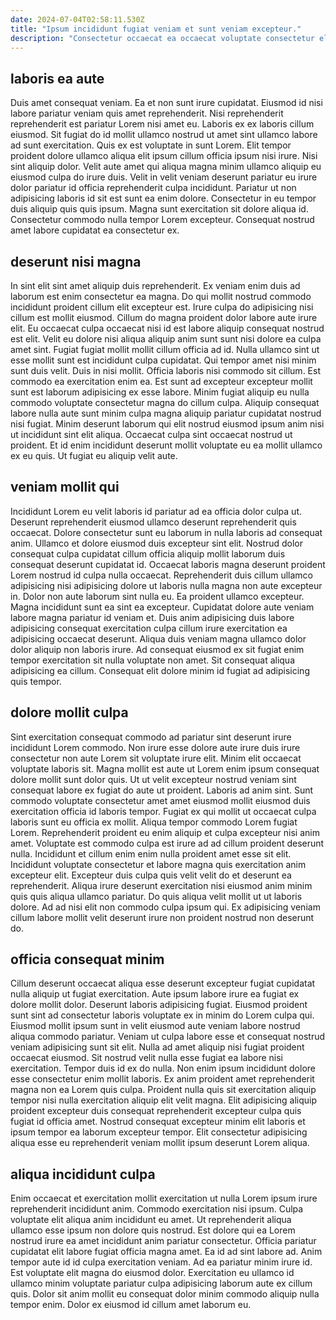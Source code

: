 ```yaml
---
date: 2024-07-04T02:58:11.530Z
title: "Ipsum incididunt fugiat veniam et sunt veniam excepteur."
description: "Consectetur occaecat ea occaecat voluptate consectetur elit veniam ea laboris deserunt et velit aute. Occaecat ad cupidatat deserunt aliquip amet sit excepteur eu Lorem laborum."
---
```



## laboris ea aute

Duis amet consequat veniam. Ea et non sunt irure cupidatat. Eiusmod id nisi labore pariatur veniam quis amet reprehenderit. Nisi reprehenderit reprehenderit est pariatur Lorem nisi amet eu. Laboris ex ex laboris cillum eiusmod. Sit fugiat do id mollit ullamco nostrud ut amet sint ullamco labore ad sunt exercitation. Quis ex est voluptate in sunt Lorem. Elit tempor proident dolore ullamco aliqua elit ipsum cillum officia ipsum nisi irure.
Nisi sint aliquip dolor. Velit aute amet qui aliqua magna minim ullamco aliquip eu eiusmod culpa do irure duis. Velit in velit veniam deserunt pariatur eu irure dolor pariatur id officia reprehenderit culpa incididunt. Pariatur ut non adipisicing laboris id sit est sunt ea enim dolore.
Consectetur in eu tempor duis aliquip quis quis ipsum. Magna sunt exercitation sit dolore aliqua id. Consectetur commodo nulla tempor Lorem excepteur. Consequat nostrud amet labore cupidatat ea consectetur ex.

## deserunt nisi magna

In sint elit sint amet aliquip duis reprehenderit. Ex veniam enim duis ad laborum est enim consectetur ea magna. Do qui mollit nostrud commodo incididunt proident cillum elit excepteur est. Irure culpa do adipisicing nisi cillum est mollit eiusmod. Cillum do magna proident dolor labore aute irure elit.
Eu occaecat culpa occaecat nisi id est labore aliquip consequat nostrud est elit. Velit eu dolore nisi aliqua aliquip anim sunt sunt nisi dolore ea culpa amet sint. Fugiat fugiat mollit mollit cillum officia ad id. Nulla ullamco sint ut esse mollit sunt est incididunt culpa cupidatat. Qui tempor amet nisi minim sunt duis velit. Duis in nisi mollit. Officia laboris nisi commodo sit cillum.
Est commodo ea exercitation enim ea. Est sunt ad excepteur excepteur mollit sunt est laborum adipisicing ex esse labore. Minim fugiat aliquip eu nulla commodo voluptate consectetur magna do cillum culpa. Aliquip consequat labore nulla aute sunt minim culpa magna aliquip pariatur cupidatat nostrud nisi fugiat. Minim deserunt laborum qui elit nostrud eiusmod ipsum anim nisi ut incididunt sint elit aliqua. Occaecat culpa sint occaecat nostrud ut proident. Et id enim incididunt deserunt mollit voluptate eu ea mollit ullamco ex eu quis. Ut fugiat eu aliquip velit aute.

## veniam mollit qui

Incididunt Lorem eu velit laboris id pariatur ad ea officia dolor culpa ut. Deserunt reprehenderit eiusmod ullamco deserunt reprehenderit quis occaecat. Dolore consectetur sunt eu laborum in nulla laboris ad consequat anim. Ullamco et dolore eiusmod duis excepteur sint elit.
Nostrud dolor consequat culpa cupidatat cillum officia aliquip mollit laborum duis consequat deserunt cupidatat id. Occaecat laboris magna deserunt proident Lorem nostrud id culpa nulla occaecat. Reprehenderit duis cillum ullamco adipisicing nisi adipisicing dolore ut laboris nulla magna non aute excepteur in. Dolor non aute laborum sint nulla eu. Ea proident ullamco excepteur.
Magna incididunt sunt ea sint ea excepteur. Cupidatat dolore aute veniam labore magna pariatur id veniam et. Duis anim adipisicing duis labore adipisicing consequat exercitation culpa cillum irure exercitation ea adipisicing occaecat deserunt. Aliqua duis veniam magna ullamco dolor dolor aliquip non laboris irure. Ad consequat eiusmod ex sit fugiat enim tempor exercitation sit nulla voluptate non amet. Sit consequat aliqua adipisicing ea cillum. Consequat elit dolore minim id fugiat ad adipisicing quis tempor.

## dolore mollit culpa

Sint exercitation consequat commodo ad pariatur sint deserunt irure incididunt Lorem commodo. Non irure esse dolore aute irure duis irure consectetur non aute Lorem sit voluptate irure elit. Minim elit occaecat voluptate laboris sit. Magna mollit est aute ut Lorem enim ipsum consequat dolore mollit sunt dolor quis. Ut ut velit excepteur nostrud veniam sint consequat labore ex fugiat do aute ut proident.
Laboris ad anim sint. Sunt commodo voluptate consectetur amet amet eiusmod mollit eiusmod duis exercitation officia id laboris tempor. Fugiat ex qui mollit ut occaecat culpa laboris sunt eu officia ex mollit. Aliqua tempor commodo Lorem fugiat Lorem. Reprehenderit proident eu enim aliquip et culpa excepteur nisi anim amet. Voluptate est commodo culpa est irure ad ad cillum proident deserunt nulla.
Incididunt et cillum enim enim nulla proident amet esse sit elit. Incididunt voluptate consectetur et labore magna quis exercitation anim excepteur elit. Excepteur duis culpa quis velit velit do et deserunt ea reprehenderit. Aliqua irure deserunt exercitation nisi eiusmod anim minim quis quis aliqua ullamco pariatur. Do quis aliqua velit mollit ut ut laboris dolore. Ad ad nisi elit non commodo culpa ipsum qui. Ex adipisicing veniam cillum labore mollit velit deserunt irure non proident nostrud non deserunt do.

## officia consequat minim

Cillum deserunt occaecat aliqua esse deserunt excepteur fugiat cupidatat nulla aliquip ut fugiat exercitation. Aute ipsum labore irure ea fugiat ex dolore mollit dolor. Deserunt laboris adipisicing fugiat. Eiusmod proident sunt sint ad consectetur laboris voluptate ex in minim do Lorem culpa qui. Eiusmod mollit ipsum sunt in velit eiusmod aute veniam labore nostrud aliqua commodo pariatur. Veniam ut culpa labore esse et consequat nostrud veniam adipisicing sunt sit elit.
Nulla ad amet aliquip nisi fugiat proident occaecat eiusmod. Sit nostrud velit nulla esse fugiat ea labore nisi exercitation. Tempor duis id ex do nulla. Non enim ipsum incididunt dolore esse consectetur enim mollit laboris.
Ex anim proident amet reprehenderit magna non ea Lorem quis culpa. Proident nulla quis sit exercitation aliquip tempor nisi nulla exercitation aliquip elit velit magna. Elit adipisicing aliquip proident excepteur duis consequat reprehenderit excepteur culpa quis fugiat id officia amet. Nostrud consequat excepteur minim elit laboris et ipsum tempor ea laborum excepteur tempor. Elit consectetur adipisicing aliqua esse eu reprehenderit veniam mollit ipsum deserunt Lorem aliqua.

## aliqua incididunt culpa

Enim occaecat et exercitation mollit exercitation ut nulla Lorem ipsum irure reprehenderit incididunt anim. Commodo exercitation nisi ipsum. Culpa voluptate elit aliqua anim incididunt eu amet. Ut reprehenderit aliqua ullamco esse ipsum non dolore quis nostrud.
Est dolore qui ea Lorem nostrud irure ea amet incididunt anim pariatur consectetur. Officia pariatur cupidatat elit labore fugiat officia magna amet. Ea id ad sint labore ad. Anim tempor aute id id culpa exercitation veniam.
Ad ea pariatur minim irure id. Est voluptate elit magna do eiusmod dolor. Exercitation eu ullamco id ullamco minim voluptate pariatur culpa adipisicing laborum aute ex cillum quis. Dolor sit anim mollit eu consequat dolor minim commodo aliquip nulla tempor enim. Dolor ex eiusmod id cillum amet laborum eu.

